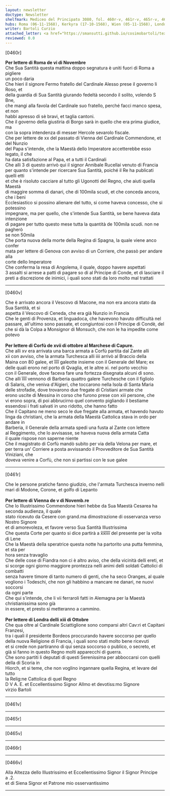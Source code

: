 ```yaml
---
layout: newsletter
doctype: Newsletter
shelfmark: Mediceo del Principato 3080, fol. 460r-v, 461r-v, 465r-v, 466r-v
hubs: Roma (06-11-1568), Kerkyra (17-10-1568), Wien (05-11-1568), London (13-10-1568)
writer: Bartoli Curzio
attached_letter: <a href="https://smansutti.github.io/cosimobartoli/texts/2979_041/">2979_041</a>
reviewed: 0.0
---
```


[0460r]  
  
  
<strong>Per lettere di Roma de vi di Novembre</strong>  
Che Sua Santità questa mattina doppo segnatura è uniti fuori di Roma a pigliere  
un poco daria  
Che hieri il signore Fermo fratello del Cardinale Alesso prese il governo li Roso, et  
della guardia di Sua Santità giurando fedeltà secondo il solito, volendo S Bne,  
che mangi alla favola del Cardinale suo fratello, perché facci manco spesa, et non  
habbi apresso di sè bravi, et taglia cantoni.  
Che il governo della giustiria di Borgo sarà in quello che era prima giudice, ma  
con la sopra intendenza di messer Hercole sevarolo fiscale.  
Che per lettere de xx del passato di Vienna del Cardinale Commendone, et del Nunzio  
del Papa s'intende, che la Maestà dello Imperatore accetterebbe esso legato, il che  
ha data satisfazione al Papa, et a tutti il Cardinali  
Che alli 3 di questo arrivò qui il signor Annibale Rucellai venuto di Francia  
per quanto s'intende per ricercare Sua Santità, poiché il Re ha publicati quelli etti  
et che è risoluto cacciare al tutto gli Ugonotti del Regno, che aiuti quella Maestà  
di maggire somma di danari, che di 100mila scudi, et che conceda ancora, che i beni  
Ecclesiastico si possino alienare del tutto, si come haveva concesso, che si potessino  
impegnare, ma per quello, che s'intende Sua Santità, se bene haveva data intenzione  
di pagare per tutto questo mese tutta la quantità de 100mila scudi. non ne pagherò  
se non 50mila  
Che porta nuova della morte della Regina di Spagna, la quale viene anco confer  
mata per lettere di Genova con avviso di un Corriere, che passò per andare alla  
corte dello Imperatore  
Che conferma la resa di Angolema, il quale, doppo havere aspettati  
3 assalti si arrese a patti di pagare so di al Principe di Conde, et di lasciare il  
preti a discrezione de inimici, i quali sono stati da loro molto mal trattati  
  
---  

[0460v]  
  
  
Che è arrivato ancora il Vescovo di Macone, ma non era ancora stato da Sua Santità, et si  
aspetta il Vescovo di Ceneda, che era già Nunzio in Francia  
Che le genti di Provenza, et linguadoca, che havevono havuto difficultà nel  
passare, all'ultimo sono passate, et congiuntosi con il Principe di Condè, del  
che si dà la Colpa a Monsignor di Monsuch, che non le ha impedite come potevo  
<br/><strong>Per lettere di Corfù de xvii di ottobre al Marchese di Capure.</strong>  
Che alli xv era arrivata una barca armata a Corfù partita dal Zante alli  
xii con avviso, che la armata Turchesca alli iiii arrivò al Braccio della  
Maina con 80 galee, et i̅i̅i̅i̅ galeotte insieme con il Generale del Mare; ex  
delle quali erono nel porto di Qvaglia, et le altre xi. nel porto vecchio  
con il Generale, dove faceva fare una fortezza disegnata alcuni dì sono.  
Che alli i̅i̅i̅i̅ vennono di Barberia quattro galere Turchesche con il figliolo  
di Salaris, che veniva d'Algieri, che toccarono nella Isola di Santa Maria  
delle strofadie, dove trovarono due fregate di Cristiani armate che  
erono uscite di Messina in corso che furono prese con xiii persone, che  
vi erono sopra, di poi abbrucirno quel convento pigliando il bestiame  
essendosi i frati salvati in uno ridotto, che hanno fatto  
Che il Capitano ne meno seco le due fregate alla armata, et havendo havuto  
linga da christiani, che la armata della Maestà Cattolica stava in ordo per andare in  
Barberia, il Generale della armata spedi una fusta al Zante con lettere  
al Reggimento, che lo avvisasse, se haveva nuova della armata Catta  
il quale rispose non saperne niente  
Che il magistrato di Corfù mandò subito per via della Velona per mare, et  
per terra un' Corriere a posta avvissando il Provveditore de Sua Santità Viniziani, che  
doveva venire a Corfù, che non si partissi con le sue galee  
  
---  

[0461r]  
  
  
Che le persone pratiche fanno giudizio, che l'armata Turchesca inverno nelli  
mari di Modone, Corone, et golfo di Lepanto  
<br/><strong>Per lettere di Vienna de v di Novemb.re</strong>  
Che lo Illustrissimo Commendone hieri hebbe da Sua Maestà Cesarea ha seconda audienza, il quale  
stato ricevuto da Cesere con grand.ma dimostrazione di osservanza verso Nostro Signore  
et di amorevoleza, et favore verso Sua Santità Illustrissima  
Che questa Corte per quanto si dice partirà a x̅x̅i̅i̅i̅i̅ del presente per la volta di Lene  
Che la Maestà della speratrice questa notte ha partorito una putta femmina, et sta per  
hora senza travaglio  
Che delle cose di Fiandra non ci è altro aviso, che della vicinità delli ereti, et  
si scorge ogni giorno maggiore prontezza nelli animi delli soldati Cattolici di combatti  
senza havere timore di tanto numero di genti, che ha seco Oranges, al quale  
vogliono i Todeschi, che non gli habbino a mancare ne danari, ne nuovi soccorsi  
da ogni parte  
Che qui s'intende, che li vii ferraroli fatti in Alemagna per la Maestà christianissima sono già  
in essere, et presto si metteranno a cammino.  
<br/><strong>Per lettere di Londra delli xiii di Ottobre</strong>  
Che qua oltre al Cardinale Sciattiglione sono comparsi altri Cav:ri et Capitani Franzesi,  
tra i quali il presidente Bordeos proccurando havere soccorso per quello  
della nuova Religione di Francia, i quali sono stati molto bene ricevuti  
et si crede non partiranno di qui senza soccorso o publico, o secreto, et  
già si fanno in questo Regno molti apparecchi di guerra.  
Che sono partiti li deputati di questi Serenissima per abboccarsi con quelli della di Scoria in  
Hiorch, et si teme, che non voglino ingannare quella Regina, et levare del tutto  
la Relig:ne Cattolica di quel Regno  
D V A. E. et Eccellentissimo Signor Allmo et devotiss:mo Signore  
virzio Bartoli  
  
---  

[0461v]  
  
  
  
---  

[0465r]  
  
  
  
---  

[0465v]  
  
  
  
---  

[0466r]  
  
  
  
---  

[0466v]  
  
  
Alla Altezza dello Illustrissimo et Eccellentissimo Signor il Signor Principe  
a .2.  
et di Siena Signor et Patrone mio osservantissimo  
  
---  

